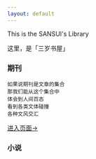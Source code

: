 ```yaml
---
layout: default
---
```


This is the SANSUI's Library

这里，是「三岁书屋」



### 期刊

```
如果说期刊是文章的集合
那我们能从这个集合中
体会到人间百态
看到各类文体碰撞
各种文风交汇
```

[进入页面→](./pages/qikan/qikan.html)



### 小说

